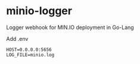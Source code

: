 # minio-logger
Logger webhook for MIN.IO deployment in Go-Lang

Add .env

    HOST=0.0.0.0:5656    
    LOG_FILE=minio.log
